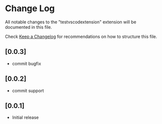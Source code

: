 # Change Log

All notable changes to the "testvscodextension" extension will be documented in this file.

Check [Keep a Changelog](http://keepachangelog.com/) for recommendations on how to structure this file.

## [0.0.3]

- commit bugfix


## [0.0.2]

- commit support


## [0.0.1]

- Initial release